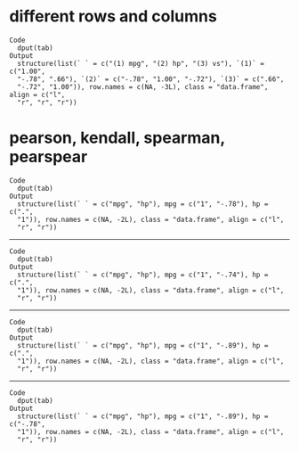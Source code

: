# different rows and columns

    Code
      dput(tab)
    Output
      structure(list(` ` = c("(1) mpg", "(2) hp", "(3) vs"), `(1)` = c("1.00", 
      "-.78", ".66"), `(2)` = c("-.78", "1.00", "-.72"), `(3)` = c(".66", 
      "-.72", "1.00")), row.names = c(NA, -3L), class = "data.frame", align = c("l", 
      "r", "r", "r"))

# pearson, kendall, spearman, pearspear

    Code
      dput(tab)
    Output
      structure(list(` ` = c("mpg", "hp"), mpg = c("1", "-.78"), hp = c(".", 
      "1")), row.names = c(NA, -2L), class = "data.frame", align = c("l", 
      "r", "r"))

---

    Code
      dput(tab)
    Output
      structure(list(` ` = c("mpg", "hp"), mpg = c("1", "-.74"), hp = c(".", 
      "1")), row.names = c(NA, -2L), class = "data.frame", align = c("l", 
      "r", "r"))

---

    Code
      dput(tab)
    Output
      structure(list(` ` = c("mpg", "hp"), mpg = c("1", "-.89"), hp = c(".", 
      "1")), row.names = c(NA, -2L), class = "data.frame", align = c("l", 
      "r", "r"))

---

    Code
      dput(tab)
    Output
      structure(list(` ` = c("mpg", "hp"), mpg = c("1", "-.89"), hp = c("-.78", 
      "1")), row.names = c(NA, -2L), class = "data.frame", align = c("l", 
      "r", "r"))

